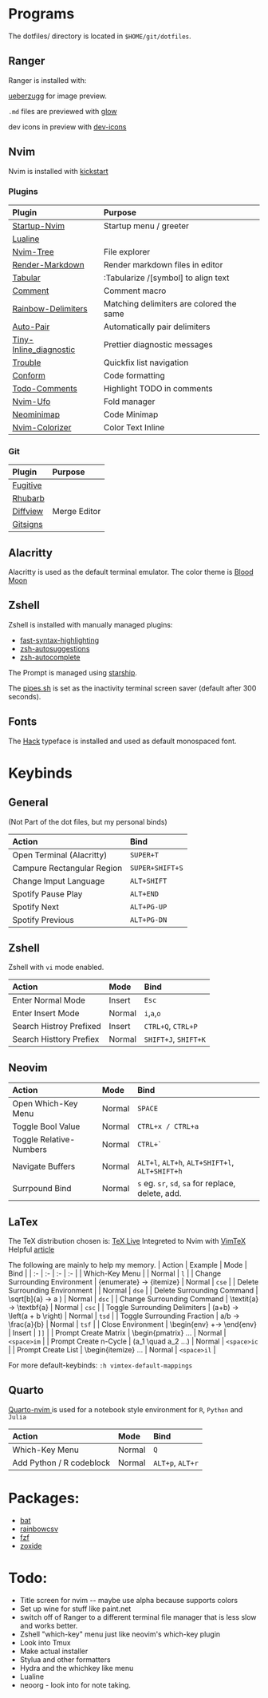 # Programs

The dotfiles/ directory is located in `$HOME/git/dotfiles`.

## Ranger

Ranger is installed with:

[ueberzugg](https://github.com/jstkdng/ueberzugpp) for image preview.

`.md` files are previewed with [glow](https://github.com/charmbracelet/glow)

dev icons in preview with [dev-icons](https://github.com/alexanderjeurissen/ranger_devicons)

## Nvim

Nvim is installed with [kickstart](https://github.com/nvim-lua/kickstart.nvim)

### Plugins

| Plugin                                                                              | Purpose                                  |
| :-                                                                                  | :-                                       |
| [Startup-Nvim](https://github.com/startup-nvim/startup.nvim)                        | Startup menu / greeter                   |
| [Lualine](https://github.com/nvim-lualine/lualine.nvim)                             |                                          |
| [Nvim-Tree](https://github.com/nvim-tree/nvim-tree.lua)                             | File explorer                            |
| [Render-Markdown](https://github.com/MeanderingProgrammer/render-markdown.nvim)     | Render markdown files in editor          |
| [Tabular](https://github.com/godlygeek/tabular)                                     | :Tabularize /\[symbol\] to align text    |
| [Comment](https://github.com/numToStr/Comment.nvim)                                 | Comment macro                            |
| [Rainbow-Delimiters](https://github.com/HiPhish/rainbow-delimiters.nvim)            | Matching delimiters are colored the same |
| [Auto-Pair](https://github.com/windwp/nvim-autopairs)                               | Automatically pair delimiters            |
| [Tiny-Inline_diagnostic](https://github.com/rachartier/tiny-inline-diagnostic.nvim) | Prettier diagnostic messages             |
| [Trouble](https://github.com/folke/trouble.nvim)                                    | Quickfix list navigation                 |
| [Conform](https://github.com/stevearc/conform.nvim)                                 | Code formatting                          |
| [Todo-Comments](https://github.com/folke/todo-comments.nvim)                        | Highlight TODO in comments               |
| [Nvim-Ufo](https://github.com/kevinhwang91/nvim-ufo)                                | Fold manager                             |
| [Neominimap](https://github.com/plugins.neominimap)                                 | Code Minimap                             |
| [Nvim-Colorizer](https://github.com/NvChad/nvim-colorizer.lua)                      | Color Text Inline                        |

### Git

| Plugin                                                 | Purpose      |
| :----------------------------------------------------- | :----------- |
| [Fugitive](https://github.comtpope/vim-fugitive)       |              |
| [Rhubarb](https://github.com/tpope/vim-rhubarb)        |              |
| [Diffview](https://github.com/sindrets/diffview.nvim)  | Merge Editor |
| [Gitsigns](https://github.com/lewis6991/gitsigns.nvim) |              |

## Alacritty 

Alacritty is used as the default terminal emulator.
The color theme is [Blood Moon](https://github.com/dguo/blood-moon)

## Zshell

Zshell is installed with manually managed plugins:

- [fast-syntax-highlighting](https://github.com/zdharma-continuum/fast-syntax-highlighting)
- [zsh-autosuggestions](https://github.com/zsh-users/zsh-autosuggestions)
- [zsh-autocomplete](https://github.com/marlonrichert/zsh-autocomplete)

The Prompt is managed using [starship](starship.rc).

The [pipes.sh](https://github.com/pipeseroni/pipes.sh) is set as the inactivity terminal screen saver (default after 300 seconds).

## Fonts
The [Hack](https://github.com/source-foundry/Hack) typeface is installed and used as default monospaced font.

# Keybinds

## General

 (Not Part of the dot files, but my personal binds)

 | Action                     | Bind            |
 | :------------------------  | :----------     |
 | Open Terminal (Alacritty)  | `SUPER+T`       |
 | Campure Rectangular Region | `SUPER+SHIFT+S` |
 | Change Imput Language      | `ALT+SHIFT`     |
 | Spotify Pause Play         | `ALT+END`       |
 | Spotify Next               | `ALT+PG-UP`     |
 | Spotify Previous           | `ALT+PG-DN`     |

## Zshell

Zshell with `vi` mode enabled.

 | Action                  | Mode        | Bind                 |
 | :------                 | :---------- | :-----------         |
 | Enter Normal Mode       | Insert      | `Esc`                |
 | Enter Insert Mode       | Normal      | `i`,`a`,`o`          |
 | Search Histroy Prefixed | Insert      | `CTRL+Q`, `CTRL+P`   |
 | Search Histtory Prefiex | Normal      | `SHIFT+J`, `SHIFT+K` |

## Neovim

 | Action                        | Mode        | Bind                                                   |
 | :----------------------       | :---------- | :----------                                            |
 | Open Which-Key Menu             | Normal      | `SPACE`                                                |
 | Toggle Bool Value             | Normal      | `CTRL+x / CTRL+a`                                      |
 | Toggle Relative-Numbers       | Normal      | ``CTRL+` ``                                            |
 | Navigate Buffers                 | Normal      | `ALT+l`, `ALT+h`, `ALT+SHIFT+l`, `ALT+SHIFT+h`         |
 | Surrpound Bind           | Normal      | `s` eg. `sr`, `sd`, `sa` for replace, delete, add.              |


## LaTex

The TeX distribution chosen is: [TeX Live](https://tug.org/texlive/)
Integreted to Nvim with [VimTeX](https://github.com/lervag/vimtex)
Helpful [article](https://ejmastnak.com/tutorials/vim-latex/vimtex/)

The following are mainly to help my memory.
 | Action                         | Example                      | Mode   | Bind        |
 | :-                             | :-                           | :-     | :-          |
 | Which-Key Menu                 |                              | Normal | `l`         |
 | Change Surrounding Environment | {enumerate} -> {itemize}     | Normal | `cse`       |
 | Delete Surrounding Environment |                              | Normal | `dse`       |
 | Delete Surrounding Command     | \sqrt\[b\]{a} -> a )         | Normal | `dsc`       |
 | Change Surrounding Command     | \textit{a} -> \textbf{a}     | Normal | `csc`       |
 | Toggle Surrounding Delimiters  | (a+b) -> \left(a + b \right) | Normal | `tsd`       |
 | Toggle Surrounding Fraction    | a/b -> \frac{a}{b}           | Normal | `tsf`       |
 | Close Environment              | \begin{env} +-> \end{env}    | Insert | `]]`        |
 | Prompt Create Matrix           | \begin{pmatrix} ...          | Normal | `<space>im` |
 | Prompt Create n-Cycle          | (a\_1 \\quad a\_2 ...)       | Normal | `<space>ic` |
 | Prompt Create List             | \begin{itemize} ...          | Normal | `<space>il` |

For more default-keybinds: `:h vimtex-default-mappings`


## Quarto

[ Quarto-nvim ](https://github.com/quarto-dev/quarto-nvim) is used for a notebook style environment for `R`, `Python` and `Julia`

 | Action                   | Mode   | Bind             |
 | :-                       | :-     | :-               |
 | Which-Key Menu           | Normal | `Q`              |
 | Add Python / R codeblock | Normal | `ALT+p`, `ALT+r` |

# Packages:

- [bat](https://github.com/sharkdp/bat)
- [rainbowcsv](https://pypi.org/project/rainbowcsv/)
- [fzf](https://github.com/junegunn/fzf)
- [zoxide](https://github.com/ajeetdsouza/zoxide)

# Todo:

- Title screen for nvim -- maybe use alpha because supports colors
- Set up wine for stuff like paint.net
- switch off of Ranger to a different terminal file manager that is less slow and works better.
- Zshell "which-key" menu just like neovim's which-key plugin
- Look into Tmux
- Make actual installer
- Stylua and other formatters
- Hydra and the whichkey like menu
- Lualine
- neoorg - look into for note taking.
